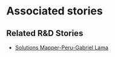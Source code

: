 # Associated stories

<!-- !!DO NOT REMOVE!! start autogenerated hyperlinks -->
## Related R&D Stories
- [Solutions Mapper\-Peru\-Gabriel Lama](/stories/?doc=SolutionMappers_PER)
<!-- !!DO NOT REMOVE!! end autogenerated hyperlinks -->